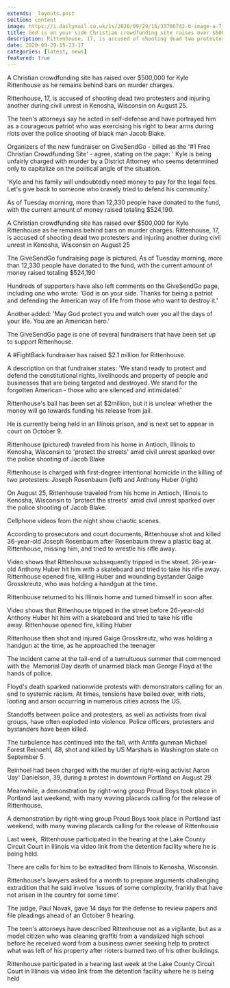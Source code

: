 ```yaml
---
extends: _layouts.post
section: content
image: https://i.dailymail.co.uk/1s/2020/09/29/15/33766742-0-image-a-7_1601388157378.jpg 
title: God is on your side Christian crowdfunding site raises over $500K for Kyle Rittenhouse 
description: Rittenhouse, 17, is accused of shooting dead two protesters and injuring another during civil unrest in Kenosha, Wisconsin on August 25. 
date: 2020-09-29-15-23-17 
categories: [latest, news] 
featured: true 
--- 
```

A Christian crowdfunding site has raised over $500,000 for Kyle Rittenhouse as he remains behind bars on murder charges. 

Rittenhouse, 17, is accused of shooting dead two protesters and injuring another during civil unrest in Kenosha, Wisconsin on August 25. 

The teen's attorneys say he acted in self-defense and have portrayed him as a courageous patriot who was exercising his right to bear arms during riots over the police shooting of black man Jacob Blake. 

Organizers of the new fundraiser on GiveSendGo - billed as the '#1 Free Christian Crowdfunding Site' - agree, stating on the page: ' Kyle is being unfairly charged with murder by a District Attorney who seems determined only to capitalize on the political angle of the situation.

'Kyle and his family will undoubtedly need money to pay for the legal fees. Let's give back to someone who bravely tried to defend his community.'

As of Tuesday morning, more than 12,330 people have donated to the fund, with the current amount of money raised totaling $524,190.  

A Christian crowdfunding site has raised over $500,000 for Kyle Rittenhouse as he remains behind bars on murder charges. Rittenhouse, 17, is accused of shooting dead two protesters and injuring another during civil unrest in Kenosha, Wisconsin on August 25

The GiveSendGo fundraising page is pictured. As of Tuesday morning, more than 12,330 people have donated to the fund, with the current amount of money raised totaling $524,190

Hundreds of supporters have also left comments on the GiveSendGo page, including one who wrote: 'God is on your side. Thanks for being a patriot and defending the American way of life from those who want to destroy it.'

Another added: 'May God protect you and watch over you all the days of your life. You are an American hero.'

The GiveSendGo page is one of several fundraisers that have been set up to support Rittenhouse. 

A #FightBack fundraiser has raised $2.1 million for Rittenhouse. 

A description on that fundraiser states: 'We stand ready to protect and defend the constitutional rights, livelihoods and property of people and businesses that are being targeted and destroyed. We stand for the forgotten American - those who are silenced and intimidated.'

Rittenhouse's bail has been set at $2million, but it is unclear whether the money will go towards funding his release from jail. 

He is currently being held in an Illinois prison, and is next set to appear in court on October 9. 

Rittenhouse (pictured) traveled from his home in Antioch, Illinois to Kenosha, Wisconsin to 'protect the streets' amid civil unrest sparked over the police shooting of Jacob Blake

Rittenhouse is charged with first-degree intentional homicide in the killing of two protesters: Joseph Rosenbaum (left) and Anthony Huber (right)

On August 25, Rittenhouse traveled from his home in Antioch, Illinois to Kenosha, Wisconsin to 'protect the streets' amid civil unrest sparked over the police shooting of Jacob Blake.  

Cellphone videos from the night show chaotic scenes.  

According to prosecutors and court documents, Rittenhouse shot and killed 36-year-old Joseph Rosenbaum after Rosenbaum threw a plastic bag at Rittenhouse, missing him, and tried to wrestle his rifle away.

Video shows that Rittenhouse subsequently tripped in the street. 26-year-old Anthony Huber hit him with a skateboard and tried to take his rifle away. Rittenhouse opened fire, killing Huber and wounding bystander Gaige Grosskreutz, who was holding a handgun at the time.

Rittenhouse returned to his Illinois home and turned himself in soon after.

Video shows that Rittenhouse tripped in the street before 26-year-old Anthony Huber hit him with a skateboard and tried to take his rifle away. Rittenhouse opened fire, killing Huber 

Rittenhouse then shot and injured Gaige Grosskreutz, who was holding a handgun at the time, as he approached the teenager

The incident came at the tail-end of a tumultuous summer that commenced with the  Memorial Day death of unarmed black man George Floyd at the hands of police.  

Floyd's death sparked nationwide protests with demonstrators calling for an end to systemic racism. At times, tensions have boiled over, with riots, looting and arson occurring in numerous cities across the US. 

Standoffs between police and protesters, as well as activists from rival groups, have often exploded into violence. Police officers, protesters and bystanders have been killed. 

The turbulence has continued into the fall, with Antifa gunman Michael Forest Reinoehl, 48, shot and killed by US Marshals in Washington state on September 5. 

Reinhoel had been charged with the murder of right-wing activist Aaron 'Jay' Danielson, 39, during a protest in downtown Portland on August 29.

Meanwhile, a demonstration by right-wing group Proud Boys took place in Portland last weekend, with many waving placards calling for the release of Rittenhouse. 

A demonstration by right-wing group Proud Boys took place in Portland last weekend, with many waving placards calling for the release of Rittenhouse

Last week,  Rittenhouse participated in the hearing at the Lake County Circuit Court in Illinois via video link from the detention facility where he is being held. 

There are calls for him to be extradited from Illinois to Kenosha, Wisconsin. 

Rittenhouse's lawyers asked for a month to prepare arguments challenging extradition that he said involve 'issues of some complexity, frankly that have not arisen in the country for some time'. 

The judge, Paul Novak, gave 14 days for the defense to review papers and file pleadings ahead of an October 9 hearing.  

The teen's attorneys have described Rittenhouse not as a vigilante, but as a model citizen who was cleaning graffiti from a vandalized high school before he received word from a business owner seeking help to protect what was left of his property after rioters burned two of his other buildings. 

Rittenhouse participated in a hearing last week at the Lake County Circuit Court in Illinois via video link from the detention facility where he is being held



